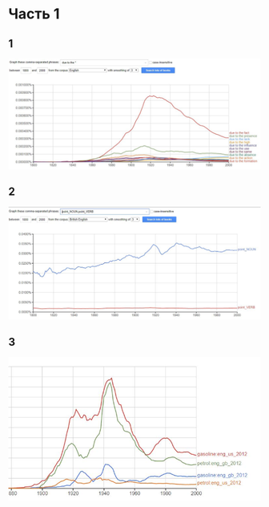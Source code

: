 # Часть 1
## 1
![](https://github.com/lizzzatarasova/hw6/blob/master/%D0%A1%D0%BD%D0%B8%D0%BC%D0%BE%D0%BA.JPG?raw=true)

## 2
![](https://github.com/lizzzatarasova/hw6/blob/master/%D0%A1%D0%BD%D0%B8%D0%BC%D0%BE%D0%BA1.JPG?raw=true)

## 3
![](https://github.com/lizzzatarasova/hw6/blob/master/%D0%A1%D0%BD%D0%B8%D0%BC%D0%BE%D0%BA2.JPG?raw=true)
